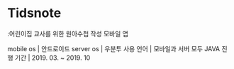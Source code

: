 # Tidsnote
:어린이집 교사를 위한 원아수첩 작성 모바일 앱

mobile os | 안드로이드
server os | 우분투
사용 언어 | 모바일과 서버 모두 JAVA
진행 기간 | 2019. 03. ~ 2019. 10

